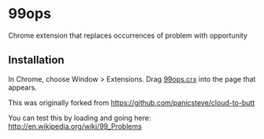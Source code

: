 99ops
=============

Chrome extension that replaces occurrences of problem with opportunity

Installation
------------

In Chrome, choose Window > Extensions.  Drag [99ops.crx](https://github.com/xyntrix/99opportunities/blob/master/99ops.crx) into the page that appears.

This was originally forked from https://github.com/panicsteve/cloud-to-butt

You can test this by loading and going here:  http://en.wikipedia.org/wiki/99_Problems
